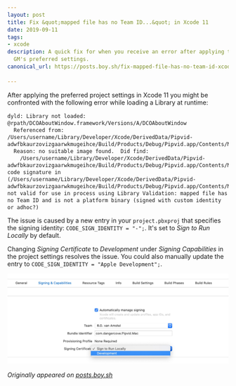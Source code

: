 ```yaml
---
layout: post
title: Fix &quot;mapped file has no Team ID...&quot; in Xcode 11
date: 2019-09-11
tags:
- xcode
description: A quick fix for when you receive an error after applying the Xcode 11
  GM's preferred settings.
canonical_url: https://posts.boy.sh/fix-mapped-file-has-no-team-id-xcode

---
```

After applying the preferred project settings in Xcode 11 you might be confronted with the following error while loading a Library at runtime:

```
dyld: Library not loaded: @rpath/DCOAboutWindow.framework/Versions/A/DCOAboutWindow
  Referenced from: /Users/username/Library/Developer/Xcode/DerivedData/Pipvid-adwfbkaurzovizgaarwkmugeihce/Build/Products/Debug/Pipvid.app/Contents/MacOS/Pipvid
  Reason: no suitable image found.  Did find:
	/Users/username/Library/Developer/Xcode/DerivedData/Pipvid-adwfbkaurzovizgaarwkmugeihce/Build/Products/Debug/Pipvid.app/Contents/MacOS/../Frameworks/DCOAboutWindow.framework/Versions/A/DCOAboutWindow: code signature in (/Users/username/Library/Developer/Xcode/DerivedData/Pipvid-adwfbkaurzovizgaarwkmugeihce/Build/Products/Debug/Pipvid.app/Contents/MacOS/../Frameworks/DCOAboutWindow.framework/Versions/A/DCOAboutWindow) not valid for use in process using Library Validation: mapped file has no Team ID and is not a platform binary (signed with custom identity or adhoc?)
```

The issue is caused by a new entry in your `project.pbxproj` that specifies the signing identity: `CODE_SIGN_IDENTITY = "-";`. It's set to _Sign to Run Locally_ by default.

Changing _Signing Certificate_ to _Development_ under _Signing Capabilities_ in the project settings resolves the issue. You could also manually update the entry to `CODE_SIGN_IDENTITY = "Apple Development";`.

![A screenshot showing that you should set 'Signing Certificate' to 'Development'](/assets/img/news/xcode-fix-mapped-file-has-no-team.jpg)

_Originally appeared on [posts.boy.sh](https://posts.boy.sh/fix-mapped-file-has-no-team-id-xcode)_